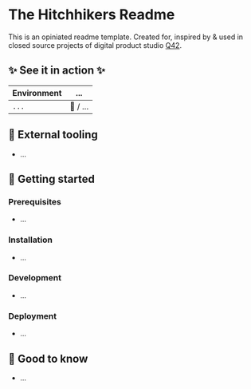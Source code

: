 # The Hitchhikers Readme

<!-- Describe where this readme is about.  -->

This is an opiniated readme template. Created for, inspired by & used in closed source projects of digital product studio [Q42](https://www.q42.nl/en).

## ✨ See it in action ✨

| Environment | ...      |
| ----------- | -------- | 
| `...`       | 🚧 / ... | 

## 🧰 External tooling

<!-- Provide links to external used tooling, like a Sketch, Jira, etc. -->

- ...
 

## 🚀 Getting started

### Prerequisites

<!-- 
   Which software or library's are needed to be able to install this project?
   You can link to other markdown files in the `documentation` as well.
 -->

- ...

### Installation

<!-- How to install this project (after having the prerequisites)? -->

- ...

### Development

<!-- How to actually start developing? -->

- ...

### Deployment

<!-- How to deploy it to an environment? -->

- ...

## 🤚 Good to know

<!-- 
  A place to provide extra information (or links to it) about the project.
-->

- ... 

<!-- 

or use headings (when having lots of information)

## ...
...

-->